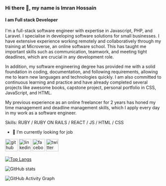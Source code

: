 ### Hi there 👋, my name is Imran Hossain
#### I am Full stack Developer
 I'm a full-stack software engineer with expertise in Javascript, PHP, and Laravel. I specialise in developing software solutions for small businesses.
 I have extensive experience working remotely and collaboratively through my training at Microverse, an online software school. This has taught me important skills such as communication, teamwork, and meeting tight deadlines, which are crucial in any development role.

In addition, my software engineering degree has provided me with a solid foundation in coding, documentation, and following requirements, allowing me to learn new languages and technologies quickly. I am also committed to continuous learning and practice and have already completed several projects like awesome books, capstone project, personal portfolio in CSS, JavaScript, and HTML.

My previous experience as an online freelancer for 2 years has honed my time management and deadline management skills, which I apply every day in my work as a software engineer.


Skills: RUBY / RUBY ON RAILS / REACT / JS / HTML / CSS

- 🔭 I’m currently looking for job


[<img src='https://cdn.jsdelivr.net/npm/simple-icons@3.0.1/icons/github.svg' alt='github' height='40'>](https://github.com/imranhossainemi)  [<img src='https://cdn.jsdelivr.net/npm/simple-icons@3.0.1/icons/linkedin.svg' alt='linkedin' height='40'>](https://www.linkedin.com/in/imran-hossain-a8686b20a/)  [<img src='https://cdn.jsdelivr.net/npm/simple-icons@3.0.1/icons/facebook.svg' alt='facebook' height='40'>](https://www.facebook.com/WebDevImranHossain)  [<img src='https://cdn.jsdelivr.net/npm/simple-icons@3.0.1/icons/twitter.svg' alt='twitter' height='40'>](https://twitter.com/@DevImranHossain)  



[![Top Langs](https://github-readme-stats.vercel.app/api/top-langs/?username=imranhossainemi)](https://github.com/anuraghazra/github-readme-stats)

![GitHub stats](https://github-readme-stats.vercel.app/api?username=imranhossainemi&show_icons=true&count_private=true)  

![GitHub Activity Graph](https://activity-graph.herokuapp.com/graph?username=imranhossainemi)  

